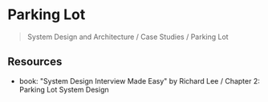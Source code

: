 # Parking Lot

> System Design and Architecture / Case Studies / Parking Lot

## Resources

- book: "System Design Interview Made Easy" by Richard Lee / Chapter 2: Parking Lot System Design